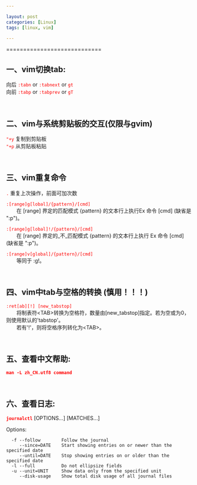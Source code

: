 ```yaml
---

layout: post
categories: [Linux]
tags: [linux, vim]

---
```


============================

## 一、vim切换tab:

向后  <font color="red">`:tabn`</font> or <font color="red">`:tabnext`</font> or <font color="red">`gt`</font>  
向前  <font color="red">`:tabp`</font> or <font color="red">`:tabprev`</font> or <font color="red">`gT`</font>

  <br />

## 二、vim与系统剪贴板的交互(仅限与gvim)

<font color="red">`"+y`</font>  复制到剪贴板  
<font color="red">`"+p`</font>  从剪贴板粘贴

  <br />

## 三、vim重复命令

<font color="red">`.`</font>  重复上次操作，前面可加次数

<font color="red">`:[range]g[lobal]/{pattern}/[cmd]`</font>  
&emsp;&emsp;在 [range] 界定的匹配模式 {pattern} 的文本行上执行Ex 命令 [cmd] \(缺省是 ":p")。

<font color="red">`:[range]g[lobal]!/{pattern}/[cmd]`</font>  
&emsp;&emsp;在 [range] 界定的_不_匹配模式 {pattern} 的文本行上执行 Ex 命令 [cmd] \(缺省是 ":p")。

<font color="red">`:[range]v[global]/{pattern}/[cmd]`</font>  
&emsp;&emsp;等同于 :g!。

  <br />

## 四、vim中tab与空格的转换 (慎用！！！)

<font color="red">`:ret[ab][!] [new_tabstop]`</font>  
&emsp;&emsp;将制表符\<TAB>转换为空格符，数量由[new_tabstop]指定。若为空或为0，则使用默认的'tabstop'。  
&emsp;&emsp;若有'!'，则将空格序列转化为\<TAB>。

  <br />

## 五、查看中文帮助:

<font color="red">**`man -L zh_CN.utf8 command`**</font>

  <br />

## 六、查看日志:

<font color="red">**`journalctl`**</font> [OPTIONS...] [MATCHES...]

Options:

```
  -f --follow        Follow the journal
     --since=DATE    Start showing entries on or newer than the specified date
     --until=DATE    Stop showing entries on or older than the specified date
  -l --full          Do not ellipsize fields
  -u --unit=UNIT     Show data only from the specified unit
     --disk-usage    Show total disk usage of all journal files
```


  <br />
